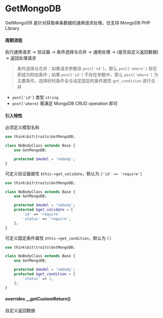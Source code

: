 # GetMongoDB

GetMongoDB 是针对获取单条数据的通用请求处理，仅支持 MongoDB PHP Library

#### 周期流程

执行通用请求 -> 验证器 -> 条件选择与合并 -> 通用处理 -> (是否自定义返回数据) -> 返回处理请求

> 条件选择与合并：如果请求参数存 `post['id']`，那么 `post['where']` 存在即成为附加条件；如果 `post['id']` 不存在参数中，那么 `post['where']` 为主要条件。选择好的条件会与设定固定的条件属性 `get_condition` 进行合并

- `post['id']` 类型 `string`
- `post['where]` 需满足 MongoDB CRUD operation 即可

#### 引入特性

必须定义模型名称

```php
use think\bit\traits\GetMongoDB;

class NoBodyClass extends Base {
    use GetMongoDB;

    protected $model = 'nobody';
}
```

可定义验证器属性 `$this->get_validate`，默认为 `['id' => 'require']`

```php
use think\bit\traits\GetMongoDB;

class NoBodyClass extends Base {
    use GetMongoDB;

    protected $model = 'nobody';
    protected $get_validate = [
        'id' => 'require'
        'status' => 'require',
    ];
}
```

可定义固定条件属性 `$this->get_condition`，默认为 `[]`

```php
use think\bit\traits\GetMongoDB;

class NoBodyClass extends Base {
    use GetMongoDB;

    protected $model = 'nobody';
    protected $get_condition = [
        'status' => 1,
    ];
}
```

#### overrides __getCustomReturn()

自定义返回数据
